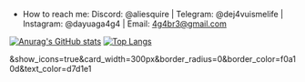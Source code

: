 -  How to reach me: Discord: @aliesquire | Telegram: @dej4vuismelife | Instagram: @dayuaga4g4 | Email: 4g4br3@gmail.com
  <!-- Markdown -->
[![Anurag's GitHub stats](https://github-readme-stats.vercel.app/api?username=AGA4G4&theme=transparent&show_icons=true&hide_title=true&card_width=300px&border_radius=0&border_color=f0a10d&text_color=d7d1e1)](https://github.com/AGA4G4/github-readme-stats) [![Top Langs](https://github-readme-stats.vercel.app/api/top-langs/?username=AGA4G4&show_icons=true&card_width=300px&border_radius=0&border_color=f0a10d&text_color=d7d1e1)](https://github.com/AGA4G4/github-readme-stats)



&show_icons=true&card_width=300px&border_radius=0&border_color=f0a10d&text_color=d7d1e1
<!---
AGA4G4/AGA4G4 is a ✨ special ✨ repository because its `README.md` (this file) appears on your GitHub profile.
You can click the Preview link to take a look at your changes.
--->

